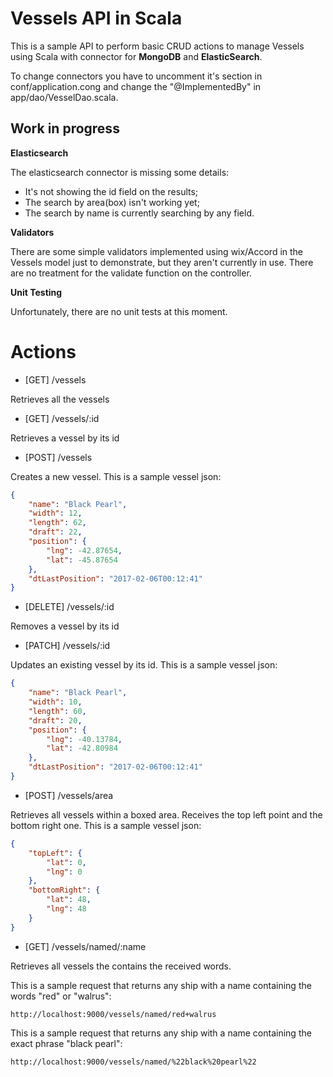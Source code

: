 # Vessels API in Scala

This is a sample API to perform basic CRUD actions to manage Vessels using Scala with connector for **MongoDB** and **ElasticSearch**.

To change connectors you have to uncomment it's section in conf/application.cong and change the "@ImplementedBy" in app/dao/VesselDao.scala.


## Work in progress


**Elasticsearch**

The elasticsearch connector is missing some details:

- It's not showing the id field on the results;
- The search by area(box) isn't working yet;
- The search by name is currently searching by any field.


**Validators**


There are some simple validators implemented using wix/Accord in the Vessels model just to demonstrate, but they aren't currently in use. There are no treatment for the validate function on the controller.


**Unit Testing**

Unfortunately, there are no unit tests at this moment.


# Actions


* [GET] /vessels 

Retrieves all the vessels


* [GET] /vessels/:id 

Retrieves a vessel by its id


* [POST] /vessels 

Creates a new vessel. This is a sample vessel json:


```json
{
    "name": "Black Pearl",
    "width": 12,
    "length": 62,
    "draft": 22,
    "position": {
        "lng": -42.87654,
        "lat": -45.87654
    },
    "dtLastPosition": "2017-02-06T00:12:41"
}
```

* [DELETE] /vessels/:id 

Removes a vessel by its id


* [PATCH] /vessels/:id 

Updates an existing vessel by its id. This is a sample vessel json:

```json
{
    "name": "Black Pearl",
    "width": 10,
    "length": 60,
    "draft": 20,
    "position": {
        "lng": -40.13784,
        "lat": -42.80984
    },
    "dtLastPosition": "2017-02-06T00:12:41"
}
```

* [POST] /vessels/area 

Retrieves all vessels within a boxed area. Receives the top left point and the bottom right one.
This is a sample vessel json:

```json
{
	"topLeft": {
		"lat": 0,
		"lng": 0
	},
	"bottomRight": {
		"lat": 48,
		"lng": 48
	}
}
```

* [GET] /vessels/named/:name 

Retrieves all vessels the contains the received words.

This is a sample request that returns any ship with a name containing the words "red" or "walrus":

```
http://localhost:9000/vessels/named/red+walrus
```

This is a sample request that returns any ship with a name containing the exact phrase "black pearl":

```
http://localhost:9000/vessels/named/%22black%20pearl%22
```
